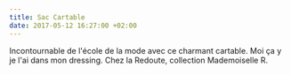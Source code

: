 ```yaml
---
title: Sac Cartable
date: 2017-05-12 16:27:00 +02:00
---
```


Incontournable de l'école de la mode avec ce charmant cartable. Moi ça y je l'ai dans mon dressing. Chez la Redoute, collection Mademoiselle R.